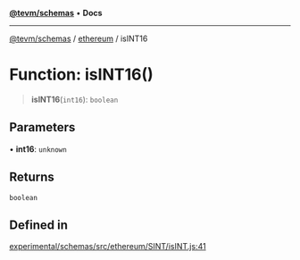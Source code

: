[**@tevm/schemas**](../../README.md) • **Docs**

***

[@tevm/schemas](../../modules.md) / [ethereum](../README.md) / isINT16

# Function: isINT16()

> **isINT16**(`int16`): `boolean`

## Parameters

• **int16**: `unknown`

## Returns

`boolean`

## Defined in

[experimental/schemas/src/ethereum/SINT/isINT.js:41](https://github.com/qbzzt/tevm-monorepo/blob/main/experimental/schemas/src/ethereum/SINT/isINT.js#L41)

